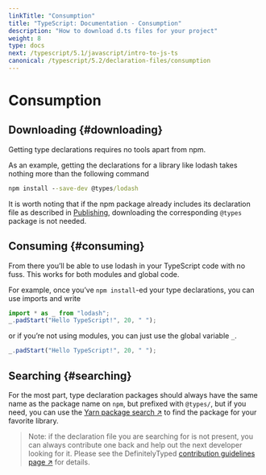 ```yaml
---
linkTitle: "Consumption"
title: "TypeScript: Documentation - Consumption"
description: "How to download d.ts files for your project"
weight: 8
type: docs
next: /typescript/5.1/javascript/intro-to-js-ts
canonical: /typescript/5.2/declaration-files/consumption
---
```


# Consumption

## Downloading {#downloading}

Getting type declarations requires no tools apart from npm.

As an example, getting the declarations for a library like lodash takes nothing more than the following command

```cmd
npm install --save-dev @types/lodash
```

It is worth noting that if the npm package already includes its declaration file as described in [Publishing](/typescript/5.1/declaration-files/publishing), downloading the corresponding `@types` package is not needed.

## Consuming {#consuming}

From there you’ll be able to use lodash in your TypeScript code with no fuss.
This works for both modules and global code.

For example, once you’ve `npm install`-ed your type declarations, you can use imports and write

```ts
import * as _ from "lodash";
_.padStart("Hello TypeScript!", 20, " ");
```

or if you’re not using modules, you can just use the global variable `_`.

```ts
_.padStart("Hello TypeScript!", 20, " ");
```

## Searching {#searching}

For the most part, type declaration packages should always have the same name as the package name on `npm`, but prefixed with `@types/`,
but if you need, you can use the [Yarn package search ↗](https://yarnpkg.com/) to find the package for your favorite library.

> Note: if the declaration file you are searching for is not present, you can always contribute one back and help out the next developer looking for it.
> Please see the DefinitelyTyped [contribution guidelines page ↗](https://definitelytyped.org/guides/contributing.html) for details.
>
